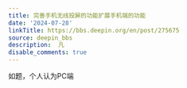 ```yaml
---
title: 完善手机无线投屏的功能扩展手机端的功能
date: '2024-07-28'
linkTitle: https://bbs.deepin.org/en/post/275675
source: deepin_bbs
description:  凡 
disable_comments: true
---
```

如题，个人认为PC端
